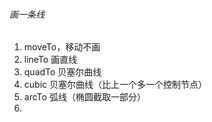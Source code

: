 ###### 画一条线
1. moveTo，移动不画
2. lineTo 画直线
3. quadTo 贝塞尔曲线
4. cubic  贝塞尔曲线（比上一个多一个控制节点）
5. arcTo  弧线（椭圆截取一部分）
6.
